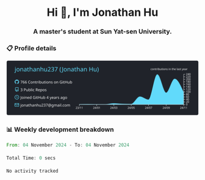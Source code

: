 <h1 align="center">Hi 👋, I'm Jonathan Hu</h1>
<h3 align="center">A master's student at Sun Yat-sen University.</h3>

<h3> 📋 Profile details </h3>

<p align="center">
  <img src="https://raw.githubusercontent.com/jonathanhu237/jonathanhu237/main/profile-summary-card-output/react/0-profile-details.svg" alt="Description">
</p>

<h3> 📊 Weekly development breakdown </h3>

<!--START_SECTION:waka-->

```rust
From: 04 November 2024 - To: 04 November 2024

Total Time: 0 secs

No activity tracked
```

<!--END_SECTION:waka-->
